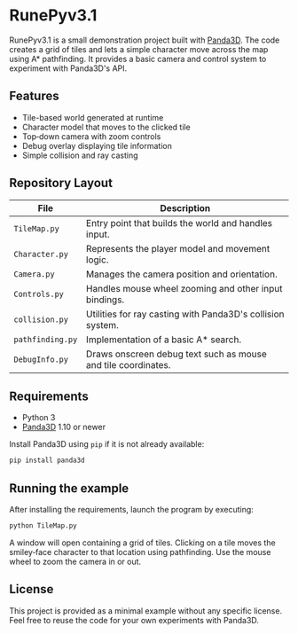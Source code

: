 # RunePyv3.1

RunePyv3.1 is a small demonstration project built with [Panda3D](https://www.panda3d.org/). The code creates a grid of tiles and lets a simple character move across the map using A* pathfinding. It provides a basic camera and control system to experiment with Panda3D's API.

## Features

- Tile-based world generated at runtime
- Character model that moves to the clicked tile
- Top‑down camera with zoom controls
- Debug overlay displaying tile information
- Simple collision and ray casting

## Repository Layout

| File | Description |
|------|-------------|
| `TileMap.py` | Entry point that builds the world and handles input. |
| `Character.py` | Represents the player model and movement logic. |
| `Camera.py` | Manages the camera position and orientation. |
| `Controls.py` | Handles mouse wheel zooming and other input bindings. |
| `collision.py` | Utilities for ray casting with Panda3D's collision system. |
| `pathfinding.py` | Implementation of a basic A* search. |
| `DebugInfo.py` | Draws onscreen debug text such as mouse and tile coordinates. |

## Requirements

- Python 3
- [Panda3D](https://www.panda3d.org/) 1.10 or newer

Install Panda3D using `pip` if it is not already available:

```bash
pip install panda3d
```

## Running the example

After installing the requirements, launch the program by executing:

```bash
python TileMap.py
```

A window will open containing a grid of tiles. Clicking on a tile moves the smiley‑face character to that location using pathfinding. Use the mouse wheel to zoom the camera in or out.

## License

This project is provided as a minimal example without any specific license. Feel free to reuse the code for your own experiments with Panda3D.

